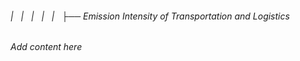 ###### |   |   |   |   |   ├── Emission Intensity of Transportation and Logistics

*Add content here*
